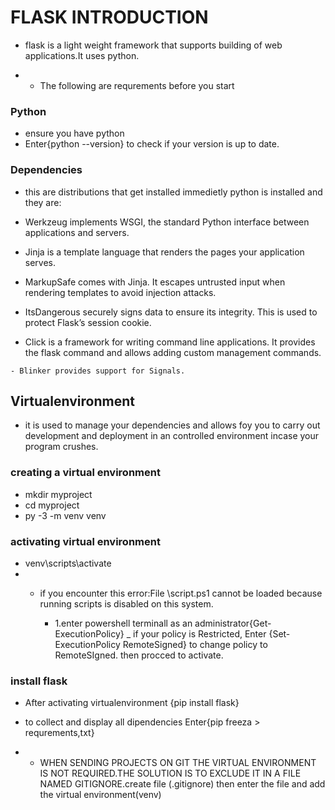 # FLASK INTRODUCTION
- flask is a light weight framework that supports building of web applications.It uses python.

- - The following are requrements before you start

### Python
 - ensure you have python 
- Enter{python --version} to check if your version is up to date.

### Dependencies
 - this are distributions that get installed immedietly python is installed and they are:
  - Werkzeug implements WSGI, the standard Python interface between applications and servers.

  - Jinja is a template language that renders the pages your application serves.

   - MarkupSafe comes with Jinja. It escapes untrusted input when rendering templates to avoid injection attacks.

   - ItsDangerous securely signs data to ensure its integrity. This is used to protect Flask’s session cookie.

   - Click is a framework for writing command line applications. It provides the flask command and allows adding custom management commands.

    - Blinker provides support for Signals.

## Virtualenvironment
 - it is used to manage your dependencies and allows foy you to carry out development and deployment in an controlled environment incase your program crushes.

### creating a virtual environment
 - mkdir myproject
  - cd myproject
 - py -3 -m venv venv

###  activating virtual environment
- venv\scripts\activate
 - - if you encounter this error:File <path>\script.ps1 cannot be loaded because running scripts is disabled on this system.
  
        - 1.enter powershell terminall as an administrator{Get-ExecutionPolicy}
        _  if your policy is Restricted, Enter
        {Set-ExecutionPolicy RemoteSigned} to change policy to RemoteSIgned.
        then procced to activate.

### install flask
- After activating virtualenvironment {pip install flask}

- to collect and display all dipendencies Enter{pip freeza > requrements,txt}

* * WHEN SENDING PROJECTS ON GIT THE VIRTUAL ENVIRONMENT IS NOT REQUIRED.THE SOLUTION IS TO EXCLUDE IT IN A FILE NAMED GITIGNORE.create file (.gitignore) then enter the file and add the virtual environment(venv\)

    
        